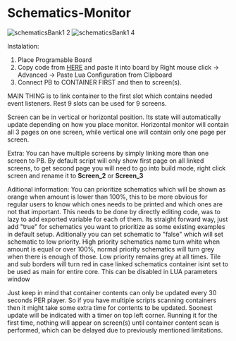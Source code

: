 # Schematics-Monitor
![schematicsBank1 2](https://user-images.githubusercontent.com/73749151/222956951-1235097e-2694-4621-923c-3cfe213657f0.jpg)
![schematicsBank1 4](https://github.com/GcGoat/Schematics-Monitor/assets/73749151/86cdbd48-209a-4014-b7e7-531523d35851)


Instalation:
1. Place Programable Board
2. Copy code from [HERE](https://raw.githubusercontent.com/GcGoat/Schematics-Monitor/main/LUA) and paste it into board by Right mouse click -> Advanced -> Paste Lua Configuration from Clipboard
3. Connect PB to CONTAINER FIRST and then to screen(s). 

MAIN THING is to link container to the first slot which contains needed event listeners. Rest 9 slots can be used for 9 screens. 

Screen can be in vertical or horizontal position. Its state will automatically update depending on how you place monitor. Horizontal monitor will contain all 3 pages on one screen, while vertical one will contain only one page per screen.

Extra:
You can have multiple screens by simply linking more than one screen to PB. 
By default script will only show first page on all linked screens, to get second page you will need to go into build mode, right click screen and rename it to **Screen_2** or **Screen_3**

Aditional information:
You can prioritize schematics which will be shown as orange when amount is lower than 100%, this to be more obvious for regular users to know which ones needs to be printed and which ones are not that important. This needs to be done by directly editing code, was to lazy to add exported variable for each of them. Its straight forward way, just add "true" for schematics you want to prioritize as some existing examples in default setup.
Aditionally you can set schematic to "false" which will set schematic to low priority. 
High priority schematics name turn white when amount is equal or over 100%, normal priority schematics will turn grey when there is enough of those. Low priority remains grey at all times.
Tile and sub borders will turn red in case linked schematics container isint set to be used as main for entire core. This can be disabled in LUA parameters window

Just keep in mind that container contents can only be updated every 30 seconds PER player. So if you have multiple scripts scanning containers then it might take some extra time for contents to be updated. Soonest update will be indicated with a timer on top left corner.
Running it for the first time, nothing will appear on screen(s) until container content scan is performed, which can be delayed due to previously mentioned limitations. 
